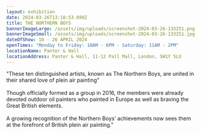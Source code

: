 ```yaml
---
layout: exhibition
date: 2024-03-26T13:18:53.699Z
title: THE NORTHERN BOYS
bannerImageLarge: /assets/img/uploads/screenshot-2024-03-26-133251.png
bannerImageSmall: /assets/img/uploads/screenshot-2024-03-26-133251.jpg
dateOfShow: 10 - 26 APRIL 2024
openTimes: "Monday to Friday: 10AM - 6PM - Saturday: 11AM - 2PM"
locationName: Panter & Hall
locationAddress: Panter & Hall, 11-12 Pall Mall, London, SW1Y 5LU
---
```

"These ten distinguished artists, known as The Northern Boys, are united in their shared love of plein air painting"\
\
Though officially formed as a group in 2016, the members were already devoted outdoor oil painters who painted in Europe as well as braving the Great British elements.\
\
A growing recognition of the Northern Boys’ achievements now sees them at the forefront of British plein air painting."